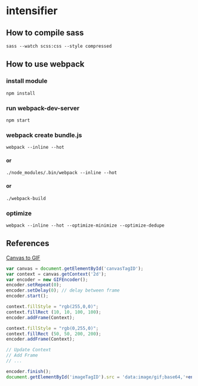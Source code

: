 # intensifier

## How to compile sass

```
sass --watch scss:css --style compressed
```

## How to use webpack
### install module
```
npm install
```

### run webpack-dev-server
```
npm start
```


### webpack create bundle.js
```
webpack --inline --hot
```
#### or
```
./node_modules/.bin/webpack --inline --hot
```
#### or
```
./webpack-build
```

### optimize
```
webpack --inline --hot --optimize-minimize --optimize-dedupe
```

## References
[Canvas to GIF](https://github.com/antimatter15/jsgif)


```javascript
var canvas = document.getElementById('canvasTagID');
var context = canvas.getContext('2d');
var encoder = new GIFEncoder();
encoder.setRepeat(0);
encoder.setDelay(0); // delay between frame
encoder.start();

context.fillStyle = "rgb(255,0,0)";  
context.fillRect (10, 10, 100, 100);  
encoder.addFrame(Context);

context.fillStyle = "rgb(0,255,0)";  
context.fillRect (50, 50, 200, 200);  
encoder.addFrame(Context);

// Update Context
// Add Frame
// ...

encoder.finish();
document.getElementById('imageTagID').src = 'data:image/gif;base64,'+encode64(encoder.stream().getData());
```
